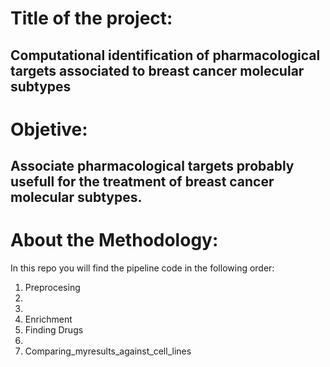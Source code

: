 # Title of the project:   
## Computational identification of pharmacological targets associated to breast cancer molecular subtypes

# Objetive:  
## Associate pharmacological targets probably usefull for the treatment of breast cancer molecular subtypes.

# About the Methodology:
In this repo you will find the pipeline code in the following order:

1. Preprocesing
2. 
3.
4. Enrichment
5. Finding Drugs
6. 
7. Comparing_myresults_against_cell_lines 
